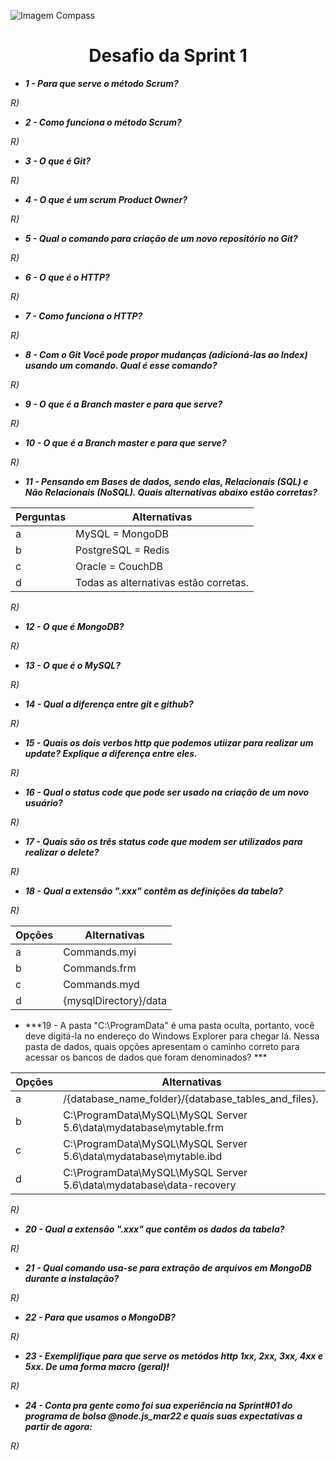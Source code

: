 ![Imagem Compass](https://webjump.com.br/wp-content/uploads/2021/08/compassuol-logo-min.png)

<div align="center">
<h1>Desafio da Sprint 1</h1>
</div>

* ***1 - Para que serve o método Scrum?***

_R)_

* ***2 - Como funciona o método Scrum?*** 

_R)_

* ***3 - O que é Git?*** 

_R)_

* ***4 - O que é um scrum Product Owner?***

_R)_

* ***5 - Qual o comando para criação de um novo repositório no Git?*** 

_R)_

* ***6 - O que é o HTTP?***

_R)_

* ***7 - Como funciona o HTTP?***

_R)_

* ***8 - Com o Git Você pode propor mudanças (adicioná-las ao Index) usando um comando. Qual é esse comando?***   

_R)_

* ***9 - O que é a Branch master e para que serve?*** 

_R)_

* ***10 - O que é a Branch master e para que serve?*** 

_R)_

* ***11 - Pensando em Bases de dados, sendo elas, Relacionais (SQL) e Não Relacionais (NoSQL). Quais alternativas abaixo estão corretas?*** 

Perguntas| Alternativas 
---------| --------------------------------------
    a    | MySQL = MongoDB 
    b    | PostgreSQL = Redis 
    c    | Oracle = CouchDB 
    d    | Todas as alternativas estão corretas.

_R)_

* ***12 - O que é MongoDB?*** 

_R)_

* ***13 - O que é o MySQL?*** 

_R)_

* ***14 - Qual a diferença entre git e github?***

_R)_

* ***15 - Quais os dois verbos http que podemos utiizar para realizar um update? Explique a diferença entre eles.*** 

_R)_

* ***16 - Qual o status code que pode ser usado na criação de um novo usuário?*** 

_R)_

* ***17 - Quais são os três status code que modem ser utilizados para realizar o delete?***

_R)_

* ***18 - Qual a extensão ".xxx" contêm as definições da tabela?*** 

_R)_

Opções | Alternativas 
---------| --------------------------------------
    a    | Commands.myi  
    b    | Commands.frm
    c    | Commands.myd  
    d    | {mysqlDirectory}/data

* ***19 - A pasta "C:\ProgramData" é uma pasta oculta, portanto, você deve digitá-la no endereço do Windows Explorer para chegar lá. Nessa pasta de dados, quais opções apresentam o caminho correto para acessar os bancos de dados que foram denominados? ***

Opções | Alternativas 
---------| --------------------------------------
    a    |  /{database_name_folder}/{database_tables_and_files}.  
    b    | C:\ProgramData\MySQL\MySQL Server 5.6\data\mydatabase\mytable.frm 
    c    | C:\ProgramData\MySQL\MySQL Server 5.6\data\mydatabase\mytable.ibd  
    d    | C:\ProgramData\MySQL\MySQL Server 5.6\data\mydatabase\data-recovery 

_R)_

* ***20 - Qual a extensão ".xxx" que contêm os dados da tabela?*** 

_R)_

* ***21 - Qual comando usa-se para extração de arquivos em MongoDB durante a instalação?***

_R)_

* ***22 - Para que usamos o MongoDB?*** 

_R)_

* ***23 - Exemplifique para que serve os metódos http 1xx, 2xx, 3xx, 4xx e 5xx. De uma forma macro (geral)!***

_R)_

* ***24 - Conta pra gente como foi sua experiência na Sprint#01 do programa de bolsa @node.js_mar22 e quais suas expectativas a partir de agora:*** 

_R)_

